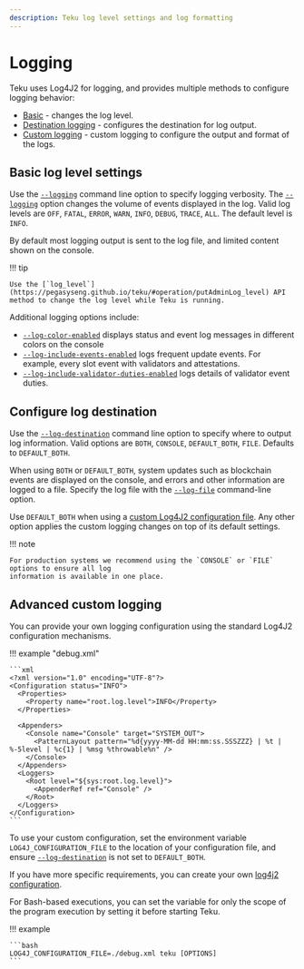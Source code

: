 ```yaml
---
description: Teku log level settings and log formatting
---
```


# Logging

Teku uses Log4J2 for logging, and provides multiple methods to configure logging behavior:

* [Basic](#basic-log-level-setting) - changes the log level.
* [Destination logging](#configure-log-destination) - configures the destination for log output.
* [Custom logging](#advanced-custom-logging) - custom logging to configure the output and format
    of the logs.

## Basic log level settings

Use the [`--logging`](../../Reference/CLI/CLI-Syntax.md#logging) command line option to specify
logging verbosity. The [`--logging`](../../Reference/CLI/CLI-Syntax.md#logging) option changes the
volume of events displayed in the log. Valid log levels are `OFF`, `FATAL`, `ERROR`, `WARN`,
`INFO`, `DEBUG`, `TRACE`, `ALL`. The default level is `INFO`.

By default most logging output is sent to the log file, and limited content shown on the console.

!!! tip

    Use the [`log_level`](https://pegasyseng.github.io/teku/#operation/putAdminLog_level) API
    method to change the log level while Teku is running.

Additional logging options include:

* [`--log-color-enabled`](../../Reference/CLI/CLI-Syntax.md#log-color-enabled)
    displays status and event log messages in different colors on the console
* [`--log-include-events-enabled`](../../Reference/CLI/CLI-Syntax.md#log-include-events-enabled)
    logs frequent update events. For example, every slot event with validators and attestations.
* [`--log-include-validator-duties-enabled`](../../Reference/CLI/CLI-Syntax.md#log-include-validator-duties-enabled)
    logs details of validator event duties.

## Configure log destination

Use the [`--log-destination`](../../Reference/CLI/CLI-Syntax.md#log-destination) command line
option to specify where to output log information. Valid options are `BOTH`, `CONSOLE`,
`DEFAULT_BOTH`, `FILE`. Defaults to `DEFAULT_BOTH`.

When using `BOTH` or `DEFAULT_BOTH`, system updates such as blockchain events
are displayed on the console, and errors and other information are logged to a file. Specify the log
file with the [`--log-file`](../../Reference/CLI/CLI-Syntax.md#log-file) command-line option.

Use `DEFAULT_BOTH` when using a [custom Log4J2 configuration file](#advanced-custom-logging). Any
other option applies the custom logging changes on top of its default settings.

!!! note

    For production systems we recommend using the `CONSOLE` or `FILE` options to ensure all log
    information is available in one place.

## Advanced custom logging

You can provide your own logging configuration using the standard Log4J2 configuration mechanisms.

!!! example "debug.xml"

    ```xml
    <?xml version="1.0" encoding="UTF-8"?>
    <Configuration status="INFO">
      <Properties>
        <Property name="root.log.level">INFO</Property>
      </Properties>

      <Appenders>
        <Console name="Console" target="SYSTEM_OUT">
          <PatternLayout pattern="%d{yyyy-MM-dd HH:mm:ss.SSSZZZ} | %t | %-5level | %c{1} | %msg %throwable%n" />
        </Console>
      </Appenders>
      <Loggers>
        <Root level="${sys:root.log.level}">
          <AppenderRef ref="Console" />
        </Root>
      </Loggers>
    </Configuration>
    ```

To use your custom configuration, set the environment variable `LOG4J_CONFIGURATION_FILE` to the
location of your configuration file, and ensure
[`--log-destination`](../../Reference/CLI/CLI-Syntax.md#log-destination) is not set to `DEFAULT_BOTH`.

If you have more specific requirements, you can create your own
[log4j2 configuration](https://logging.apache.org/log4j/2.x/manual/configuration.html).

For Bash-based executions, you can set the variable for only the scope of the program execution by
setting it before starting Teku.

!!! example

    ```bash
    LOG4J_CONFIGURATION_FILE=./debug.xml teku [OPTIONS]
    ```